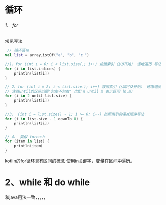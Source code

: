 # 循环

###### 1、 for

常见写法

```kotlin
 // 循环语句
val list = arrayListOf("a", "b", "c ")

//1、for (int i = 0; i < list.size(); i++) 按照索引（从0开始） 递增遍历 写法
for (i in list.indices) {
    println(list[i])
}

// 2、for (int i = 2; i < list.size(); i++) 按照索引（从索引2开始） 递增遍历写法
// 注意until的区间范围"包左不包右" 也即 n until m 表示区间 [n,m）
for (i in 2 until list.size) {
    println(list[i])
}

//3、 (int i = list.size() - 1; i >= 0; i--) 按照索引的递减顺序写法
for (i in list.size - 1 downTo 0) {
    println(list[i])
}

// 4、 类似 foreach
for (item in list) {
    println(item)
}
```

kotlin的for循环具有区间的概念 使用in关键字，变量在区间中遍历。

# 2、while 和 do  while

和java用法一致，，，，，